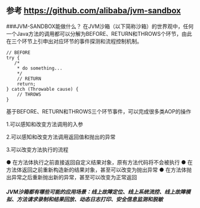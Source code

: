 ## 参考 https://github.com/alibaba/jvm-sandbox

###JVM-SANDBOX能做什么？
在JVM沙箱（以下简称沙箱）的世界观中，任何一个Java方法的调用都可以分解为BEFORE、RETURN和THROWS个环节，由此在三个环节上引申出对应环节的事件探测和流程控制机制。
```
// BEFORE
try {
   /*
    * do something...
    */
    // RETURN
    return;
} catch (Throwable cause) {
    // THROWS
}
```

基于BEFORE、RETURN和THROWS三个环节事件，可以完成很多类AOP的操作

1.可以感知和改变方法调用的入参

2.可以感知和改变方法调用返回值和抛出的异常

3.可以改变方法执行的流程

  ● 在方法体执行之前直接返回自定义结果对象，原有方法代码将不会被执行
  ● 在方法体返回之前重新构造新的结果对象，甚至可以改变为抛出异常
  ● 在方法体抛出异常之后重新抛出新的异常，甚至可以改变为正常返回
  
##### JVM沙箱都有哪些可能的应用场景：线上故障定位、线上系统流控、线上故障模拟、方法请求录制和结果回放、动态日志打印、安全信息监测和脱敏